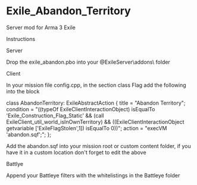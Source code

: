 # Exile_Abandon_Territory
Server mod for Arma 3 Exile

Instructions

Server

Drop the exile_abandon.pbo into your @ExileServer\addons\ folder

Client

In your mission file config.cpp, in the section class Flag add the following into the block 

class AbandonTerritory: ExileAbstractAction
{
  title = "Abandon Territory";
  condition = "((typeOf ExileClientInteractionObject) isEqualTo 'Exile_Construction_Flag_Static' && (call ExileClient_util_world_isInOwnTerritory) && ((ExileClientInteractionObject getvariable ['ExileFlagStolen',1]) isEqualTo 0))";
  action = "execVM 'abandon.sqf';";
};

Add the abandon.sqf into your mission root or custom content folder, if you have it in a custom location don't forget to edit the above

Battlye

Append your Battleye filters with the whitelistings in the Battleye folder